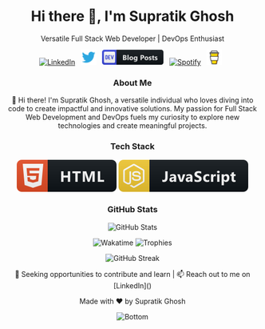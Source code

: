 <!-- Header Section -->
<h1 align="center">Hi there 👋, I'm Supratik Ghosh</h1>
<p align="center">Versatile Full Stack Web Developer | DevOps Enthusiast</p>

<!-- Social Media Links -->
<p align="center">
  <a href="********/"><img height="30" src="https://raw.githubusercontent.com/8bithemant/8bithemant/master/linkedin.svg" alt="LinkedIn"></a>&nbsp;&nbsp;
  <a href="**********"><img height="30" src="https://raw.githubusercontent.com/8bithemant/8bithemant/master/twitter.svg" alt="Twitter"></a>&nbsp;&nbsp;
  <a href="***********"><img height="30" src="https://raw.githubusercontent.com/8bithemant/8bithemant/master/devto.svg" alt="Dev.to"></a>&nbsp;&nbsp;
  <a href="************"><img height="30" src="https://raw.githubusercontent.com/8bithemant/8bithemant/master/spotify.svg" alt="Spotify"></a>&nbsp;&nbsp;
  <a href=""><img height="30" src="https://raw.githubusercontent.com/8bithemant/8bithemant/master/coffee.jpg" alt="Buy Me a Coffee"></a>&nbsp;&nbsp;
</p>

<!-- About Me Section -->
<h3 align="center">About Me</h3>
<p align="center">
  🚀 Hi there! I'm Supratik Ghosh, a versatile individual who loves diving into code to create impactful and innovative solutions. My passion for Full Stack Web Development and DevOps fuels my curiosity to explore new technologies and create meaningful projects.
</p>

<!-- Tech Stack Section -->
<h3 align="center">Tech Stack</h3>
<p align="center">
  <img src="https://raw.githubusercontent.com/8bithemant/8bithemant/master/svg/dev/languages/html.svg" alt="HTML">
  <img src="https://raw.githubusercontent.com/8bithemant/8bithemant/master/svg/dev/languages/js.svg" alt="JavaScript">
  <!-- Add more tech stack icons here -->
</p>

<!-- GitHub Stats Section -->
<h3 align="center">GitHub Stats</h3>
<p align="center">
  <img src="https://github-readme-stats.vercel.app/api?username=StudyCode2231&count_private=true&show_icons=true&theme=radical" alt="GitHub Stats">
</p>

<!-- Wakatime and Trophies Section -->
<p align="center">
  <img src="https://wakatime.com/badge/user/8a7a1dec-69be-4bb1-bdc3-ec2fa0f74050.svg" alt="Wakatime">
  <img src="https://github-profile-trophy.vercel.app/?username=StudyCode2231&theme=onedark&row=1&column=7" alt="Trophies">
</p>

<!-- GitHub Streak Section -->
<p align="center">
  <img src="https://github-readme-streak-stats.herokuapp.com/?user=StudyCode2231&theme=dark" alt="GitHub Streak">
</p>

<!-- Closing Section -->
<p align="center">💼 Seeking opportunities to contribute and learn | 📫 Reach out to me on [LinkedIn](<link>)</p>
<p align="center">Made with ❤️ by Supratik Ghosh</p>

<p align="center">
  <img src="https://raw.githubusercontent.com/bornmay/bornmay/Update/svg/Bottom.svg" alt="Bottom">
</p>
